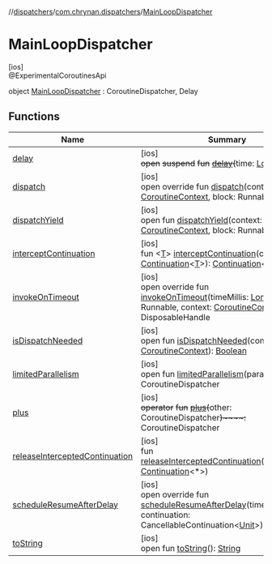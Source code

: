 //[dispatchers](../../../index.md)/[com.chrynan.dispatchers](../index.md)/[MainLoopDispatcher](index.md)

# MainLoopDispatcher

[ios]\
@ExperimentalCoroutinesApi

object [MainLoopDispatcher](index.md) : CoroutineDispatcher, Delay

## Functions

| Name | Summary |
|---|---|
| [delay](index.md#328100086%2FFunctions%2F1796620796) | [ios]<br>~~open~~ ~~suspend~~ ~~fun~~ [~~delay~~](index.md#328100086%2FFunctions%2F1796620796)~~(~~time: [Long](https://kotlinlang.org/api/latest/jvm/stdlib/kotlin/-long/index.html)~~)~~ |
| [dispatch](dispatch.md) | [ios]<br>open override fun [dispatch](dispatch.md)(context: [CoroutineContext](https://kotlinlang.org/api/latest/jvm/stdlib/kotlin.coroutines/-coroutine-context/index.html), block: Runnable) |
| [dispatchYield](index.md#-1535615676%2FFunctions%2F1796620796) | [ios]<br>open fun [dispatchYield](index.md#-1535615676%2FFunctions%2F1796620796)(context: [CoroutineContext](https://kotlinlang.org/api/latest/jvm/stdlib/kotlin.coroutines/-coroutine-context/index.html), block: Runnable) |
| [interceptContinuation](index.md#-1798799910%2FFunctions%2F1796620796) | [ios]<br>fun &lt;[T](index.md#-1798799910%2FFunctions%2F1796620796)&gt; [interceptContinuation](index.md#-1798799910%2FFunctions%2F1796620796)(continuation: [Continuation](https://kotlinlang.org/api/latest/jvm/stdlib/kotlin.coroutines/-continuation/index.html)&lt;[T](index.md#-1798799910%2FFunctions%2F1796620796)&gt;): [Continuation](https://kotlinlang.org/api/latest/jvm/stdlib/kotlin.coroutines/-continuation/index.html)&lt;[T](index.md#-1798799910%2FFunctions%2F1796620796)&gt; |
| [invokeOnTimeout](invoke-on-timeout.md) | [ios]<br>open override fun [invokeOnTimeout](invoke-on-timeout.md)(timeMillis: [Long](https://kotlinlang.org/api/latest/jvm/stdlib/kotlin/-long/index.html), block: Runnable, context: [CoroutineContext](https://kotlinlang.org/api/latest/jvm/stdlib/kotlin.coroutines/-coroutine-context/index.html)): DisposableHandle |
| [isDispatchNeeded](index.md#-381715142%2FFunctions%2F1796620796) | [ios]<br>open fun [isDispatchNeeded](index.md#-381715142%2FFunctions%2F1796620796)(context: [CoroutineContext](https://kotlinlang.org/api/latest/jvm/stdlib/kotlin.coroutines/-coroutine-context/index.html)): [Boolean](https://kotlinlang.org/api/latest/jvm/stdlib/kotlin/-boolean/index.html) |
| [limitedParallelism](index.md#311038380%2FFunctions%2F1796620796) | [ios]<br>open fun [limitedParallelism](index.md#311038380%2FFunctions%2F1796620796)(parallelism: [Int](https://kotlinlang.org/api/latest/jvm/stdlib/kotlin/-int/index.html)): CoroutineDispatcher |
| [plus](index.md#1709458771%2FFunctions%2F1796620796) | [ios]<br>~~operator~~ ~~fun~~ [~~plus~~](index.md#1709458771%2FFunctions%2F1796620796)~~(~~other: CoroutineDispatcher~~)~~~~:~~ CoroutineDispatcher |
| [releaseInterceptedContinuation](index.md#-1994945966%2FFunctions%2F1796620796) | [ios]<br>fun [releaseInterceptedContinuation](index.md#-1994945966%2FFunctions%2F1796620796)(continuation: [Continuation](https://kotlinlang.org/api/latest/jvm/stdlib/kotlin.coroutines/-continuation/index.html)&lt;*&gt;) |
| [scheduleResumeAfterDelay](schedule-resume-after-delay.md) | [ios]<br>open override fun [scheduleResumeAfterDelay](schedule-resume-after-delay.md)(timeMillis: [Long](https://kotlinlang.org/api/latest/jvm/stdlib/kotlin/-long/index.html), continuation: CancellableContinuation&lt;[Unit](https://kotlinlang.org/api/latest/jvm/stdlib/kotlin/-unit/index.html)&gt;) |
| [toString](index.md#883294532%2FFunctions%2F1796620796) | [ios]<br>open fun [toString](index.md#883294532%2FFunctions%2F1796620796)(): [String](https://kotlinlang.org/api/latest/jvm/stdlib/kotlin/-string/index.html) |
